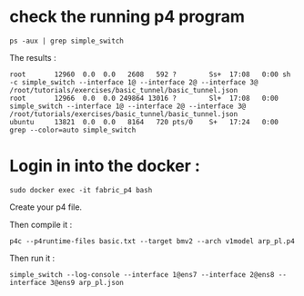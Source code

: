 
# check the running p4 program 

```
ps -aux | grep simple_switch
```

The results : 

```
root       12960  0.0  0.0   2608   592 ?        Ss+  17:08   0:00 sh -c simple_switch --interface 1@ --interface 2@ --interface 3@ /root/tutorials/exercises/basic_tunnel/basic_tunnel.json
root       12966  0.0  0.0 249864 13016 ?        Sl+  17:08   0:00 simple_switch --interface 1@ --interface 2@ --interface 3@ /root/tutorials/exercises/basic_tunnel/basic_tunnel.json
ubuntu     13821  0.0  0.0   8164   720 pts/0    S+   17:24   0:00 grep --color=auto simple_switch
```

# Login in into the docker : 

```
sudo docker exec -it fabric_p4 bash
```

Create your p4 file. 

Then compile it : 

```
p4c --p4runtime-files basic.txt --target bmv2 --arch v1model arp_pl.p4
```

Then run it : 

```
simple_switch --log-console --interface 1@ens7 --interface 2@ens8 --interface 3@ens9 arp_pl.json
```
